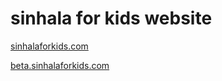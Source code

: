 # sinhala for kids website

[sinhalaforkids.com](https://sinhalaforkids.com)

[beta.sinhalaforkids.com](https://beta.sinhalaforkids.com)